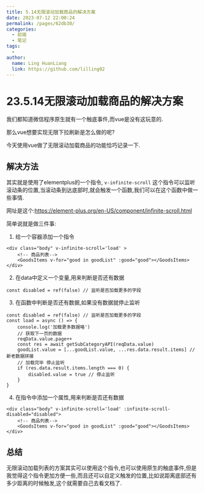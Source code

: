 ```yaml
---
title: 5.14无限滚动加载商品的解决方案
date: 2023-07-12 22:00:24
permalink: /pages/62db30/
categories:
  - 前端
  - 笔记
tags:
  - 
author: 
  name: Ling HuanLiang
  link: https://github.com/lilling02
---
```

# 23.5.14无限滚动加载商品的解决方案

我们都知道微信程序原生就有一个触底事件,而vue是没有这玩意的.

那么vue想要实现无限下拉刷新是怎么做的呢?

今天使用vue做了无限滚动加载商品的功能恰巧记录一下.

## 解决方法

其实就是使用了elementplus的一个指令,
` v-infinite-scroll `
这个指令可以监听滚动条的位置,当滚动条到达底部时,就会触发一个函数,我们可以在这个函数中做一些事情.

网址是这个:<https://element-plus.org/en-US/component/infinite-scroll.html>

简单说就是做三件事:

1. 给一个容器添加一个指令

```` vue
<div class="body" v-infinite-scroll='load' >
    <!-- 商品列表-->
    <GoodsItems v-for="good in goodList" :good="good"></GoodsItems>
</div>
````

2. 在data中定义一个变量,用来判断是否还有数据

```` vue
const disabled = ref(false) // 监听是否加载更多的字段

````

3. 在函数中判断是否还有数据,如果没有数据就停止监听

```` vue
const disabled = ref(false) // 监听是否加载更多的字段
const load = async () => {
    console.log('加载更多数据咯')
    // 获取下一页的数据
    reqData.value.page++
    const res = await getSubCategoryAPI(reqData.value)
    goodList.value = [...goodList.value, ...res.data.result.items] // 新老数据拼接
    // 加载完毕 停止监听
    if (res.data.result.items.length === 0) {
        disabled.value = true // 停止监听
    }
}
````

4. 在指令中添加一个属性,用来判断是否还有数据

```` vue
<div class="body" v-infinite-scroll='load' :infinite-scroll-disabled="disabled">
    <!-- 商品列表-->
    <GoodsItems v-for="good in goodList" :good="good"></GoodsItems>
</div>
````

## 总结

无限滚动加载列表的方案其实可以使用这个指令,也可以使用原生的触底事件,但是我觉得这个指令更加方便一些,而且还可以自定义触发的位置,比如说距离底部还有多少距离的时候触发,这个就需要自己去看文档了.
